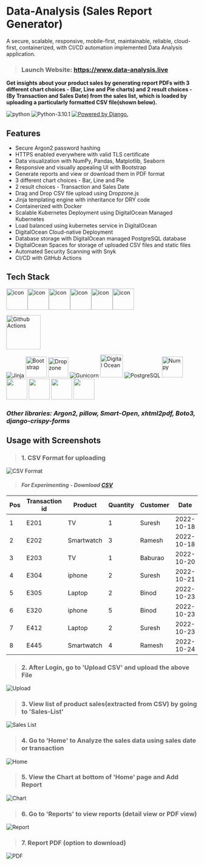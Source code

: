 # Data-Analysis (Sales Report Generator)

A secure, scalable, responsive, mobile-first, maintainable, reliable, cloud-first, containerized, with CI/CD automation
implemented Data Analysis application.

> ### **Launch Website: <https://www.data-analysis.live>**

**Get insights about your product sales by generating report PDFs with 3 different chart choices - (Bar, Line and Pie
charts) and 2 result choices - (By Transaction and Sales Date) from the sales list, which is loaded by uploading a
particularly formatted CSV file(shown below).**

![python](http://ForTheBadge.com/images/badges/made-with-python.svg)
![Python-3.10.1](https://img.shields.io/badge/Python-3.10.1-blue.svg?style=for-the-badge&logo=python&logoColor=ffdd54)
<a href="http://www.djangoproject.com/"><img src="https://www.djangoproject.com/m/img/badges/djangopowered126x54.gif" border="0" alt="Powered by Django." title="Powered by Django." /></a>

## Features

- Secure Argon2 password hashing
- HTTPS enabled everywhere with valid TLS certificate
- Data visualization with NumPy, Pandas, Matplotlib, Seaborn
- Responsive and visually appealing UI with Bootstrap
- Generate reports and view or download them in PDF format
- 3 different chart choices - Bar, Line and Pie
- 2 result choices - Transaction and Sales Date
- Drag and Drop CSV file upload using Dropzone.js
- Jinja templating engine with inheritance for DRY code
- Containerized with Docker
- Scalable Kubernetes Deployment using DigitalOcean Managed Kubernetes
- Load balanced using kubernetes service in DigitalOcean
- DigitalOcean Cloud-native Deployment
- Database storage with DigitalOcean managed PostgreSQL database
- DigitalOcean Spaces for storage of uploaded CSV files and static files
- Automated Security Scanning with Snyk
- CI/CD with GitHub Actions

## Tech Stack

<div style="display: flex; align-items: flex-start;"><img src="https://techstack-generator.vercel.app/python-icon.svg" alt="icon" width="56" height="56" /><img src="https://techstack-generator.vercel.app/django-icon.svg" alt="icon" width="56" height="56" /><img src="https://techstack-generator.vercel.app/js-icon.svg" alt="icon" width="56" height="56" /><img src="https://techstack-generator.vercel.app/docker-icon.svg" alt="icon" width="56" height="56" /><img src="https://techstack-generator.vercel.app/kubernetes-icon.svg" alt="icon" width="56" height="56" /><img src="https://techstack-generator.vercel.app/restapi-icon.svg" alt="icon" width="56" height="56" /></div>

<a href="https://github.com/Sai-Santhan/Data-Analysis/actions"><img height="90" src="https://skillicons.dev/icons?i=githubactions" alt="Github Actions" title="Github Actions"/></a>

![Jinja](https://www.vectorlogo.zone/logos/pocoo_jinja/pocoo_jinja-icon.svg)
<img height="55" src="https://user-images.githubusercontent.com/25181517/183898054-b3d693d4-dafb-4808-a509-bab54cf5de34.png" alt="Bootstrap" title="Bootstrap" />
<img height="53" src="https://raw.githubusercontent.com/wappalyzer/wappalyzer/master/src/drivers/webextension/images/icons/Dropzone.svg" alt="Dropzone" title="Dropzone"/>
![Gunicorn](https://www.vectorlogo.zone/logos/gunicorn/gunicorn-icon.svg)
<img height="60" src="https://cdn.jsdelivr.net/gh/devicons/devicon/icons/digitalocean/digitalocean-original.svg" alt="Digital Ocean" title="Digital Ocean"/>
![PostgreSQL](https://skillicons.dev/icons?i=postgresql)
<img height="55" src="https://cdn.jsdelivr.net/gh/devicons/devicon/icons/numpy/numpy-original.svg" alt="Numpy" title="Numpy"/>
<img height="55" src="https://cdn.jsdelivr.net/gh/devicons/devicon/icons/pandas/pandas-original.svg" />
<img height="55" src="https://matplotlib.org/_static/images/documentation.svg" />
<img height="55" src="https://raw.githubusercontent.com/gilbarbara/logos/9c6e5e9ef3c297da414a4809ae9f0f56a6384e91/logos/seaborn-icon.svg" />
<img height="55" src="https://snyk.io/wp-content/uploads/patch-alert.svg" alt="">

### *Other libraries: Argon2, pillow, Smart-Open, xhtml2pdf, Boto3, django-crispy-forms*

## Usage with Screenshots

> ### 1. CSV Format for uploading

![CSV Format](src/static/screenshots/meme-csv.png?raw=true "CSV Format")

> #### ***For Experimenting - Download [CSV](src/static/meme.csv "CSV file in src/static folder")***

| Pos | Transaction id | Product    | Quantity | Customer | Date       |
|-----|----------------|------------|----------|----------|------------|
| 1   | E201           | TV         | 1        | Suresh   | 2022-10-18 |
| 2   | E202           | Smartwatch | 3        | Ramesh   | 2022-10-18 |
| 3   | E203           | TV         | 1        | Baburao  | 2022-10-20 |
| 4   | E304           | iphone     | 2        | Suresh   | 2022-10-21 |
| 5   | E305           | Laptop     | 2        | Binod    | 2022-10-23 |
| 6   | E320           | iphone     | 5        | Binod    | 2022-10-23 |
| 7   | E412           | Laptop     | 2        | Suresh   | 2022-10-23 |
| 8   | E445           | Smartwatch | 4        | Ramesh   | 2022-10-24 |
 

> ### 2. After Login, go to 'Upload CSV' and upload the above File

![Upload](src/static/screenshots/upload.png?raw=true "Upload")

> ### 3. View list of product sales(extracted from CSV) by going to 'Sales-List'

![Sales List](src/static/screenshots/sales.png?raw=true "Sales List")

> ### 4. Go to 'Home' to Analyze the sales data using sales date or transaction

![Home](src/static/screenshots/home.png?raw=true "Home")

> ### 5. View the Chart at bottom of 'Home' page and Add Report

![Chart](src/static/screenshots/chart.png?raw=true "Chart")

> ### 6. Go to 'Reports' to view reports (detail view or PDF view)

![Report](src/static/screenshots/report.png?raw=true "Report")

> ### 7. Report PDF (option to download)

![PDF](src/static/screenshots/pdf.png?raw=true "PDF")